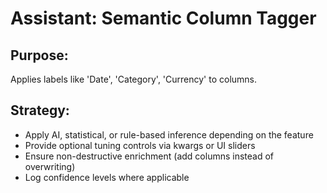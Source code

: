 # Assistant: Semantic Column Tagger

## Purpose:
Applies labels like 'Date', 'Category', 'Currency' to columns.

## Strategy:
- Apply AI, statistical, or rule-based inference depending on the feature
- Provide optional tuning controls via kwargs or UI sliders
- Ensure non-destructive enrichment (add columns instead of overwriting)
- Log confidence levels where applicable
